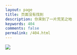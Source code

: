 ```yaml
---
layout: page
title: 页面没有找到
description: 你来到了一片荒芜之地
keywords: 404
comments: false
permalink: /404.html
---
```


![](http://img.hb.aicdn.com/e9503b80e5c2902bc540f569c00b2915be5ba817b7a69-7PhgrM_fw658)


